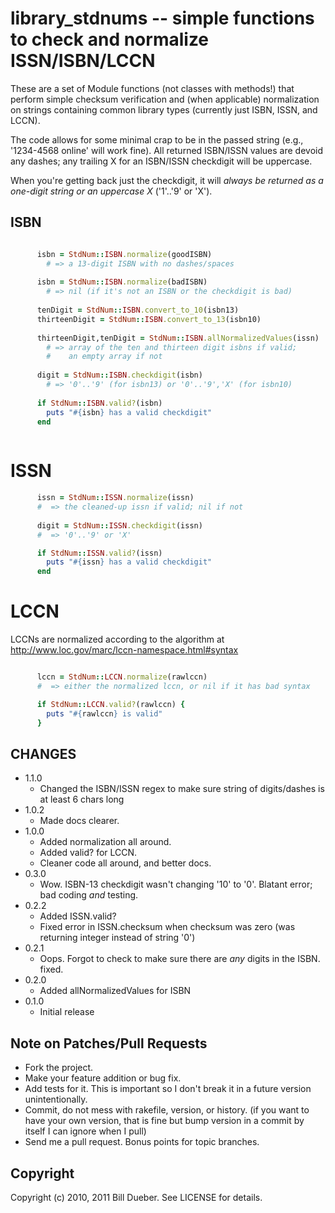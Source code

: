 # library_stdnums -- simple functions to check and normalize ISSN/ISBN/LCCN

These are a set of Module functions (not classes with methods!) that perform simple checksum verification and (when applicable) normalization on strings containing common library types (currently just ISBN, ISSN, and LCCN).

The code allows for some minimal crap to be in the passed string (e.g., '1234-4568 online' will work fine). All returned ISBN/ISSN values are devoid any dashes; any trailing X for an ISBN/ISSN checkdigit will be uppercase.

When you're getting back just the checkdigit, it will *always be returned as a one-digit string or an uppercase X* ('1'..'9' or 'X'). 


## ISBN

````ruby

      isbn = StdNum::ISBN.normalize(goodISBN)
        # => a 13-digit ISBN with no dashes/spaces
    
      isbn = StdNum::ISBN.normalize(badISBN)
        # => nil (if it's not an ISBN or the checkdigit is bad)
  
      tenDigit = StdNum::ISBN.convert_to_10(isbn13)
      thirteenDigit = StdNum::ISBN.convert_to_13(isbn10)
  
      thirteenDigit,tenDigit = StdNum::ISBN.allNormalizedValues(issn)
        # => array of the ten and thirteen digit isbns if valid; 
        #    an empty array if not
  
      digit = StdNum::ISBN.checkdigit(isbn)
        # => '0'..'9' (for isbn13) or '0'..'9','X' (for isbn10)
  
      if StdNum::ISBN.valid?(isbn)
        puts "#{isbn} has a valid checkdigit"
      end
  
````

# ISSN

````ruby
      issn = StdNum::ISSN.normalize(issn)
      #  => the cleaned-up issn if valid; nil if not
  
      digit = StdNum::ISSN.checkdigit(issn)
      #  => '0'..'9' or 'X'

      if StdNum::ISSN.valid?(issn)
        puts "#{issn} has a valid checkdigit"
      end
````
  
# LCCN

LCCNs are normalized according to the algorithm at http://www.loc.gov/marc/lccn-namespace.html#syntax

````ruby

      lccn = StdNum::LCCN.normalize(rawlccn)
      #  => either the normalized lccn, or nil if it has bad syntax

      if StdNum::LCCN.valid?(rawlccn) {
        puts "#{rawlccn} is valid"
      }

````

## CHANGES
* 1.1.0
  * Changed the ISBN/ISSN regex to make sure string of digits/dashes is at least 6 chars long
* 1.0.2
  * Made docs clearer.
* 1.0.0
  * Added normalization all around. 
  * Added valid? for LCCN. 
  * Cleaner code all around, and better docs.
* 0.3.0
  * Wow. ISBN-13 checkdigit wasn't changing '10' to '0'. Blatant error; bad coding *and* testing.
* 0.2.2
  * Added ISSN.valid?
  * Fixed error in ISSN.checksum when checksum was zero (was returning integer instead of string '0')
* 0.2.1
  * Oops. Forgot to check to make sure there are *any* digits in the ISBN. fixed.
* 0.2.0
  * Added allNormalizedValues for ISBN
* 0.1.0 
  * Initial release

## Note on Patches/Pull Requests
 
* Fork the project.
* Make your feature addition or bug fix.
* Add tests for it. This is important so I don't break it in a
  future version unintentionally.
* Commit, do not mess with rakefile, version, or history.
  (if you want to have your own version, that is fine but bump version in a commit by itself I can ignore when I pull)
* Send me a pull request. Bonus points for topic branches.

## Copyright

Copyright (c) 2010, 2011 Bill Dueber. See LICENSE for details.
